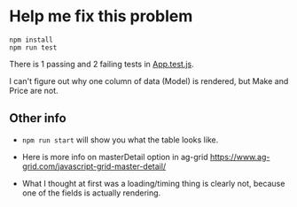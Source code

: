 # Help me fix this problem

```
npm install
npm run test
```

There is 1 passing and 2 failing tests in [App.test.js](./src/App.test.js).

I can't figure out why one column of data (Model) is rendered, but Make and Price are not.

## Other info
* `npm run start` will show you what the table looks like.

* Here is more info on masterDetail option in ag-grid https://www.ag-grid.com/javascript-grid-master-detail/

* What I thought at first was a loading/timing thing is clearly not, because one of the fields is actually rendering.